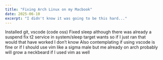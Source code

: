 ```yaml
---
title: "Fixing Arch Linux on my Macbook"
date: 2025-06-10
excerpt: "I didn't know it was going to be this hard..."
---
```


Installed git, vscode (code oss)
Fixed sleep although there was already a suspend fix t2 service in system/sleep target wants so if I just ran that would that have worked I don’t know
Also contemplating if using vscode is fine or if I should use vim like a sigma male but me already on arch probably will grow a neckbeard if I used vim as well
